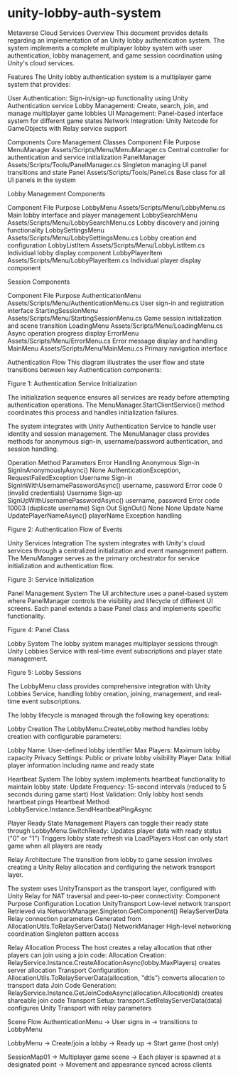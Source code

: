 # unity-lobby-auth-system

Metaverse Cloud Services
Overview 
This document provides details regarding an implementation of an Unity lobby authentication system. The system implements a complete multiplayer lobby system with user authentication, lobby management, and game session coordination using Unity's cloud services.

Features
The Unity lobby authentication system is a multiplayer game system that provides:

User Authentication: Sign-in/sign-up functionality using Unity Authentication service
Lobby Management: Create, search, join, and manage multiplayer game lobbies
UI Management: Panel-based interface system for different game states
Network Integration: Unity Netcode for GameObjects with Relay service support

Components
Core Management Classes
Component
File
Purpose
MenuManager
Assets/Scripts/Menu/MenuManager.cs
Central controller for authentication and service initialization
PanelManager
Assets/Scripts/Tools/PanelManager.cs
Singleton managing UI panel transitions and state
Panel
Assets/Scripts/Tools/Panel.cs
Base class for all UI panels in the system


Lobby Management Components

Component
File
Purpose
LobbyMenu
Assets/Scripts/Menu/LobbyMenu.cs
Main lobby interface and player management
LobbySearchMenu
Assets/Scripts/Menu/LobbySearchMenu.cs
Lobby discovery and joining functionality
LobbySettingsMenu
Assets/Scripts/Menu/LobbySettingsMenu.cs
Lobby creation and configuration
LobbyListItem
Assets/Scripts/Menu/LobbyListItem.cs
Individual lobby display component
LobbyPlayerItem
Assets/Scripts/Menu/LobbyPlayerItem.cs
Individual player display component


Session Components

Component
File
Purpose
AuthenticationMenu
Assets/Scripts/Menu/AuthenticationMenu.cs
User sign-in and registration interface
StartingSessionMenu
Assets/Scripts/Menu/StartingSessionMenu.cs
Game session initialization and scene transition
LoadingMenu
Assets/Scripts/Menu/LoadingMenu.cs
Async operation progress display
ErrorMenu
Assets/Scripts/Menu/ErrorMenu.cs
Error message display and handling
MainMenu
Assets/Scripts/Menu/MainMenu.cs
Primary navigation interface



Authentication Flow
This diagram illustrates the user flow and state transitions between key Authentication components:

Figure 1: Authentication Service Initialization

The initialization sequence ensures all services are ready before attempting authentication operations. The MenuManager.StartClientService() method coordinates this process and handles initialization failures.

The system integrates with Unity Authentication Service to handle user identity and session management. The MenuManager class provides methods for anonymous sign-in, username/password authentication, and session handling.

Operation
Method
Parameters
Error Handling
Anonymous Sign-in
SignInAnonymouslyAsync()
None
AuthenticationException, RequestFailedException
Username Sign-in
SignInWithUsernamePasswordAsync()
username, password
Error code 0 (invalid credentials)
Username Sign-up
SignUpWithUsernamePasswordAsync()
username, password
Error code 10003 (duplicate username)
Sign Out
SignOut()
None
None
Update Name
UpdatePlayerNameAsync()
playerName
Exception handling


Figure 2: Authentication Flow of Events


Unity Services Integration
The system integrates with Unity's cloud services through a centralized initialization and event management pattern. The MenuManager serves as the primary orchestrator for service initialization and authentication flow.

Figure 3: Service Initialization


Panel Management System
The UI architecture uses a panel-based system where PanelManager controls the visibility and lifecycle of different UI screens. Each panel extends a base Panel class and implements specific functionality.


Figure 4: Panel Class


Lobby System 
The lobby system manages multiplayer sessions through Unity Lobbies Service with real-time event subscriptions and player state management.

Figure 5: Lobby Sessions

The LobbyMenu class provides comprehensive integration with Unity Lobbies Service, handling lobby creation, joining, management, and real-time event subscriptions.

The lobby lifecycle is managed through the following key operations:

Lobby Creation 
The LobbyMenu.CreateLobby method handles lobby creation with configurable parameters:

Lobby Name: User-defined lobby identifier
Max Players: Maximum lobby capacity
Privacy Settings: Public or private lobby visibility
Player Data: Initial player information including name and ready state

Heartbeat System
The lobby system implements heartbeat functionality to maintain lobby state:
Update Frequency: 15-second intervals (reduced to 5 seconds during game start)
Host Validation: Only lobby host sends heartbeat pings
Heartbeat Method: LobbyService.Instance.SendHeartbeatPingAsync


Player Ready State Management
Players can toggle their ready state through LobbyMenu.SwitchReady:
Updates player data with ready status ("0" or "1")
Triggers lobby state refresh via LoadPlayers
Host can only start game when all players are ready


Relay Architecture
The transition from lobby to game session involves creating a Unity Relay allocation and configuring the network transport layer.


The system uses UnityTransport as the transport layer, configured with Unity Relay for NAT traversal and peer-to-peer connectivity:
Component
Purpose
Configuration Location
UnityTransport
Low-level network transport
Retrieved via NetworkManager.Singleton.GetComponent<UnityTransport>()
RelayServerData
Relay connection parameters
Generated from AllocationUtils.ToRelayServerData()
NetworkManager
High-level networking coordination
Singleton pattern access


Relay Allocation Process
The host creates a relay allocation that other players can join using a join code:
Allocation Creation: RelayService.Instance.CreateAllocationAsync(lobby.MaxPlayers) creates server allocation
Transport Configuration: AllocationUtils.ToRelayServerData(allocation, "dtls") converts allocation to transport data
Join Code Generation: RelayService.Instance.GetJoinCodeAsync(allocation.AllocationId) creates shareable join code
Transport Setup: transport.SetRelayServerData(data) configures Unity Transport with relay parameters

Scene Flow
AuthenticationMenu
→ User signs in → transitions to LobbyMenu

LobbyMenu
→ Create/join a lobby → Ready up → Start game (host only)

SessionMap01
→ Multiplayer game scene
→ Each player is spawned at a designated point
→ Movement and appearance synced across clients
